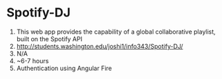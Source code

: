 # Spotify-DJ

1. This web app provides the capability of a global collaborative playlist, built on the Spotify API
2. http://students.washington.edu/joshi1/info343/Spotify-DJ/
3. N/A
4. ~6-7 hours
5. Authentication using Angular Fire